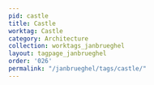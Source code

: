 ```yaml
---
pid: castle
title: Castle
worktag: Castle
category: Architecture
collection: worktags_janbrueghel
layout: tagpage_janbrueghel
order: '026'
permalink: "/janbrueghel/tags/castle/"
---
```

